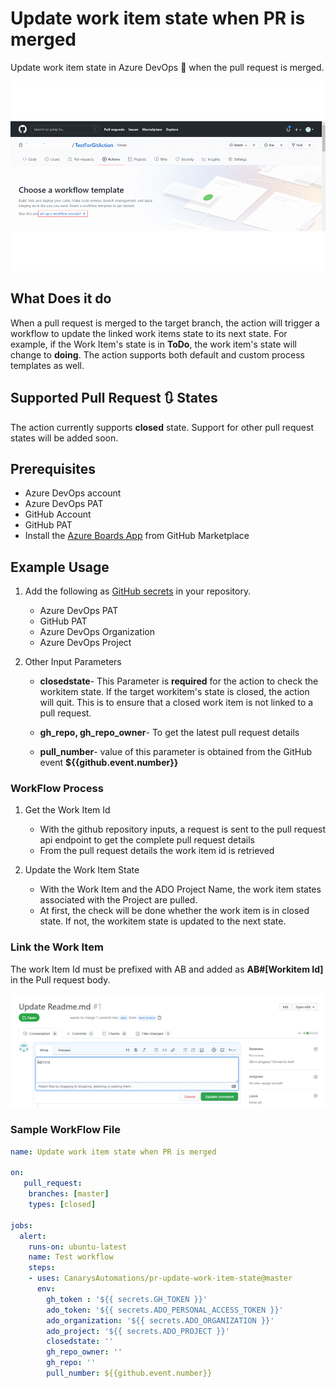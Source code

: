 # Update work item state when PR is merged

Update work item state in Azure DevOps :repeat: when the pull request is merged. 

![workflow](./assets/gifs/workflow.gif)	

## What Does it do

When a pull request is merged to the target branch, the action will trigger a workflow to update the linked work items state to its next state. For example, if the Work Item's state is in **ToDo**, the work item's state will change to **doing**. The action supports both default and custom process templates as well.

## Supported Pull Request :arrows_clockwise: States

The action currently supports **closed** state. Support for other pull request states will be added soon.

## Prerequisites

- Azure DevOps account
- Azure DevOps PAT
- GitHub Account
- GitHub PAT
- Install the [Azure Boards App](https://docs.microsoft.com/en-us/azure/devops/boards/github/install-github-app?view=azure-devops) from GitHub Marketplace

## Example Usage

1. Add the following as [GitHub secrets](https://docs.github.com/en/free-pro-team@latest/actions/reference/encrypted-secrets#creating-encrypted-secrets-for-a-repository) in your repository.

    - Azure DevOps PAT 
    - GitHub PAT
    - Azure DevOps Organization 
    - Azure DevOps Project

2. Other Input Parameters

    - **closedstate**- This Parameter is **required** for the action to check the workitem state. If the target workitem's state is closed, the action will quit. This is to ensure that a closed work item is not linked to a pull request.

    - **gh_repo, gh_repo_owner**- To get the latest pull request details	

    - **pull_number**- value of this parameter is obtained from the GitHub event **${{github.event.number}}**


### WorkFlow Process

1. Get the Work Item Id

   - With the github repository inputs, a request is sent to the pull request api endpoint to get the complete pull request details
   - From the pull request details the work item id is retrieved

2. Update the Work Item State

   - With the Work Item and the ADO Project Name, the work item states associated with the Project are pulled. 
   - At first, the check will be done whether the work item is in closed state. If not, the workitem state is updated to the next state.

### Link the Work Item

The work Item Id must be prefixed with AB and added as **AB#[Workitem Id]** in the Pull request body.

![img](./assets/images/pull-request-window.png)
   
### Sample WorkFlow File 

```yml
name: Update work item state when PR is merged

on:
   pull_request:
    branches: [master]
    types: [closed]

jobs:
  alert:
    runs-on: ubuntu-latest
    name: Test workflow
    steps:       
    - uses: CanarysAutomations/pr-update-work-item-state@master
      env: 
        gh_token : '${{ secrets.GH_TOKEN }}'   
        ado_token: '${{ secrets.ADO_PERSONAL_ACCESS_TOKEN }}'
        ado_organization: '${{ secrets.ADO_ORGANIZATION }}'
        ado_project: '${{ secrets.ADO_PROJECT }}'
        closedstate: ''
        gh_repo_owner: ''
        gh_repo: ''
        pull_number: ${{github.event.number}} 
```
   




